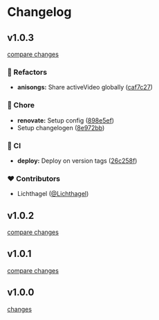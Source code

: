 # Changelog


## v1.0.3

[compare changes](https://github.com/Lichthagel/lichtHikari/compare/v1.0.2...v1.0.3)

### 💅 Refactors

- **anisongs:** Share activeVideo globally ([caf7c27](https://github.com/Lichthagel/lichtHikari/commit/caf7c27))

### 🏡 Chore

- **renovate:** Setup config ([898e5ef](https://github.com/Lichthagel/lichtHikari/commit/898e5ef))
- Setup changelogen ([8e972bb](https://github.com/Lichthagel/lichtHikari/commit/8e972bb))

### 🤖 CI

- **deploy:** Deploy on version tags ([26c258f](https://github.com/Lichthagel/lichtHikari/commit/26c258f))

### ❤️ Contributors

- Lichthagel ([@Lichthagel](http://github.com/Lichthagel))


## v1.0.2

[compare changes](https://github.com/Lichthagel/lichtHikari/compare/v1.0.1...v1.0.2)

## v1.0.1

[compare changes](https://github.com/Lichthagel/lichtHikari/compare/v1.0.0...v1.0.1)

## v1.0.0

[changes](https://github.com/Lichthagel/lichtHikari/commits/v1.0.0)
